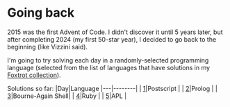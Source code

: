 # Going back

2015 was the first Advent of Code. I didn't discover it until 5 years later,
but after completing 2024 (my first 50-star year), I decided to go back to the
beginning (like Vizzini said). 

I'm going to try solving each day in a randomly-selected programming language
(selected from the list of languages that have solutions in my [Foxtrot
collection](https://mjnr.us/foxtrot/)).

Solutions so far:
|Day|Language
|---|--------|
| [1](day01/README.md)|Postscript        |
| [2](day02/README.md)|Prolog            |
| [3](day03/README.md)|Bourne-Again Shell|
| [4](day04/README.md)|Ruby              |
| [5](day05/README.md)|APL               |
